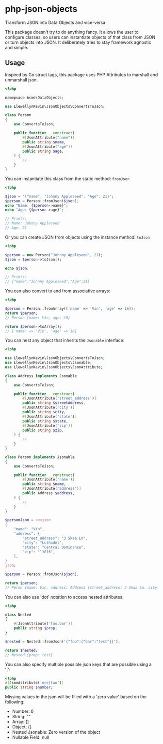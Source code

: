 # php-json-objects
Transform JSON into Data Objects and vice-versa

This package doesn't try to do anything fancy. It allows the user to configure
classes, so users can instantiate objects of that class from JSON or turn 
objects into JSON. It deliberately tries to stay framework agnostic and simple.

## Usage
Inspired by Go struct tags, this package uses PHP Attributes to marshall and 
unmarshall json.

```php
<?php

namepsace Acme\DataObjects;

use LlewellynKevin\JsonObjects\ConvertsToJson;

class Person
{
    use ConvertsToJson;

    public function __construct(
        #[JsonAttribute("name")]
        public string $name,
        #[JsonAttribute("age")]
        public string $age,
    ) {
        //
    }
}
```

You can instantiate this class from the static method: `fromJson`

```php
<?php

$json = '{"name": "Johnny Appleseed", "Age": 21}';
$person = Person::fromJson($json);
echo "Name: {$person->name}";
echo "Age: {$person->age}";

// Prints:
// Name: Johnny Appleseed
// Age: 21
```

Or you can create JSON from objects using the instance method: `toJson`

```php
<?php

$person = new Person("Johnny Appleseed", 21);
$json = $person->toJson();

echo $json;

// Prints:
// {"name":"Johnny Appleseed","Age":21}
```

You can also convert to and from associative arrays:

```php
<?php

$person = Person::fromArray(['name' => 'Vin', 'age' => 16]);
return $person;
// Person {name: Vin, age: 16}

return $person->toArray();
// ['name' => 'Vin', 'age' => 16]
```

You can nest any object that inherits the `Jsonable` interface:

```php
<?php

use LlewellynKevin\JsonObjects\ConvertsToJson;
use LlewellynKevin\JsonObjects\Jsonable;
use LlewellynKevin\JsonObjects\JsonAttribute;

class Address implements Jsonable
{
    use ConvertsToJson;

    public function __construct(
        #[JsonAttribute('street_address')]
        public string $streetAddress,
        #[JsonAttribute('city')]
        public string $city,
        #[JsonAttribute('state')]
        public string $state,
        #[JsonAttribute('zip')]
        public string $zip,
    ) {
        //
    }
}

class Person implements Jsonable
{
    use ConvertsToJson;

    public function __construct(
        #[JsonAttribute('name')]
        public string $name,
        #[JsonAttribute('address')]
        public Address $address,
    ) {
        //
    }
}

$personJson = <<<json
{
    "name": "Vin",
    "address": {
        "street_address": "3 Skaa Ln",
        "city": "Luthadel",
        "state": "Central Dominance",
        "zip": "11016",
    },
}
json;

$person = Person::fromJson($json);

return $person;
// Peron {name: Vin, address: Address {street_address: 3 Skaa Ln, city: Luthadel, state: Central Dominance, zip: 11016}}
```

You can also use 'dot' notation to access nested attributes:

```php
<?php

class Nested
{
    #[JsonAttribute('foo.bar')]
    public string $prop;
}

$nested = Nested::fromJson('{"foo":{"bar":"test"}}');

return $nested;
// Nested {prop: test}
```

You can also specify multiple possible json keys that are possible using a '|':

```php
<?php
#[JsonAttribute('one|two')]
public string $number;
```

Missing values in the json will be filled with a 'zero value' based on the 
following:
- Number: 0
- String: ""
- Array: []
- Object: {}
- Nested Jsonable: Zero version of the object
- Nullable Field: null
